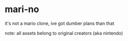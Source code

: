 # mari-no
it's not a mario clone, ive got dumber plans than that

note: all assets belong to original creators (aka nintendo)
